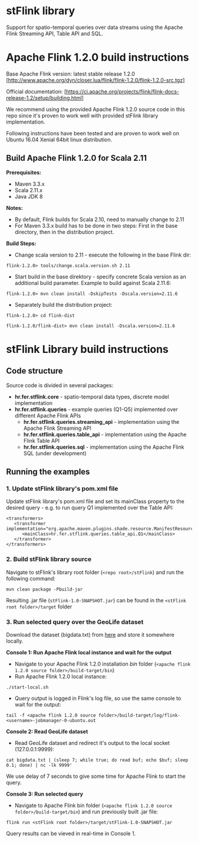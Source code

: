 # stFlink library
Support for spatio-temporal queries over data streams using the Apache Flink Streaming API, Table API and SQL.

# Apache Flink 1.2.0 build instructions

Base Apache Flink version: latest stable release 1.2.0 
[http://www.apache.org/dyn/closer.lua/flink/flink-1.2.0/flink-1.2.0-src.tgz]

Official documentation:
[https://ci.apache.org/projects/flink/flink-docs-release-1.2/setup/building.html]

We recommend using the provided Apache Flink 1.2.0 source code in this repo since it's proven to work well with provided stFlink library implementation.

Following instructions have been tested and are proven to work well on Ubuntu 16.04 Xenial 64bit linux distribution.

## Build Apache Flink 1.2.0 for Scala 2.11

**Prerequisites:**
* Maven 3.3.x
* Scala 2.11.x
* Java JDK 8

**Notes:**
* By default, Flink builds for Scala 2.10, need to manually change to 2.11
* For Maven 3.3.x build has to be done in two steps: First in the base directory, then in the distribution project.

**Build Steps:** 

* Change scala version to 2.11 - execute the following in the base Flink dir:

`flink-1.2.0> tools/change.scala.version.sh 2.11`

* Start build in the base direktory - specify concrete Scala version as an additional build parameter. Example to build against Scala 2.11.6:

`flink-1.2.0> mvn clean install -DskipTests -Dscala.version=2.11.6`

* Separately build the distribution project:

`flink-1.2.0> cd flink-dist`

`flink-1.2.0/flink-dist> mvn clean install -Dscala.version=2.11.6`

# stFlink Library build instructions

## Code structure

Source code is divided in several packages:

* **hr.fer.stflink.core** - spatio-temporal data types, discrete model implementation
* **hr.fer.stflink.queries** - example queries (Q1-Q5) implemented over different Apache Flink APIs
  * **hr.fer.stflink.queries.streaming_api** - implementation using the Apache Flink Streaming API
  * **hr.fer.stflink.queries.table_api** - implementation using the Apache Flink Table API
  * **hr.fer.stflink.queries.sql** - implementation using the Apache Flink SQL (under development)

## Running the examples

### 1. Update stFlink library's pom.xml file 

Update stFlink library's pom.xml file and set its mainClass property to the desired query - e.g. to run query Q1 implemented over the Table API:

```
<transformers>
   <transformer implementation="org.apache.maven.plugins.shade.resource.ManifestResourceTransformer">
      <mainClass>hr.fer.stflink.queries.table_api.Q1</mainClass>
   </transformer>
</transformers>
```

### 2. Build stFlink library source

Navigate to stFlink's library root folder (`<repo root>/stFlink`) and run the following command:

`mvn clean package -Pbuild-jar`

Resulting .jar file (`stFlink-1.0-SNAPSHOT.jar`) can be found in the `<stFlink root folder>/target` folder

### 3. Run selected query over the GeoLife dataset

Download the dataset (bigdata.txt) from [here](https://drive.google.com/open?id=0B5iQrw8ThlP0MjBVcHhmUUw5YTA) and store it somewhere locally.

**Console 1: Run Apache Flink local instance and wait for the output**

* Navigate to your Apache Flink 1.2.0 installation *bin* folder (`<apache flink 1.2.0 source folder>/build-target/bin`)
* Run Apache Flink 1.2.0 local instance:

`./start-local.sh`

* Query output is logged in Flink's log file, so use the same console to wait for the output:

`tail -f <apache flink 1.2.0 source folder>/build-target/log/flink-<username>-jobmanager-0-ubuntu.out`

**Console 2: Read GeoLife dataset**

* Read GeoLife dataset and redirect it's output to the local socket (127.0.0.1:9999):

`cat bigdata.txt | (sleep 7; while true; do read buf; echo $buf; sleep 0.1; done) | nc -lk 9999'`

We use delay of 7 seconds to give some time for Apache Flink to start the query.

**Console 3: Run selected query**

* Navigate to Apache Flink bin folder (`<apache flink 1.2.0 source folder>/build-target/bin`) and run previously built .jar file:

`flink run <stFlink root folder>/target/stFlink-1.0-SNAPSHOT.jar`

Query results can be vieved in real-time in Console 1.


















